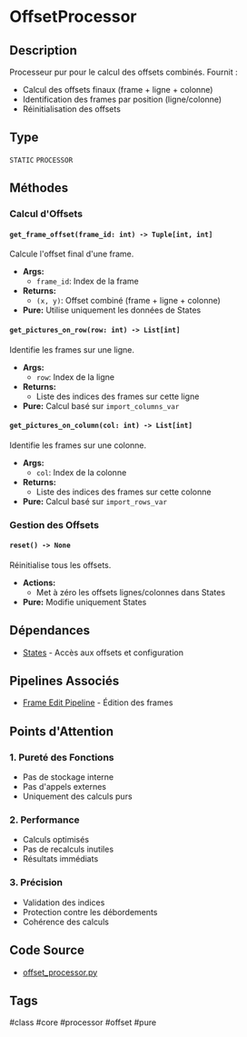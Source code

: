 # OffsetProcessor

## Description
Processeur pur pour le calcul des offsets combinés. Fournit :
- Calcul des offsets finaux (frame + ligne + colonne)
- Identification des frames par position (ligne/colonne)
- Réinitialisation des offsets

## Type
`STATIC` `PROCESSOR`

## Méthodes

### Calcul d'Offsets
#### `get_frame_offset(frame_id: int) -> Tuple[int, int]`
Calcule l'offset final d'une frame.
- **Args:**
  - `frame_id`: Index de la frame
- **Returns:**
  - `(x, y)`: Offset combiné (frame + ligne + colonne)
- **Pure:** Utilise uniquement les données de States

#### `get_pictures_on_row(row: int) -> List[int]`
Identifie les frames sur une ligne.
- **Args:**
  - `row`: Index de la ligne
- **Returns:**
  - Liste des indices des frames sur cette ligne
- **Pure:** Calcul basé sur `import_columns_var`

#### `get_pictures_on_column(col: int) -> List[int]`
Identifie les frames sur une colonne.
- **Args:**
  - `col`: Index de la colonne
- **Returns:**
  - Liste des indices des frames sur cette colonne
- **Pure:** Calcul basé sur `import_rows_var`

### Gestion des Offsets
#### `reset() -> None`
Réinitialise tous les offsets.
- **Actions:**
  - Met à zéro les offsets lignes/colonnes dans States
- **Pure:** Modifie uniquement States

## Dépendances
- [States](/docs/classes/core/states.md) - Accès aux offsets et configuration

## Pipelines Associés
- [Frame Edit Pipeline](/docs/pipelines/frame_edit.md) - Édition des frames

## Points d'Attention

### 1. Pureté des Fonctions
- Pas de stockage interne
- Pas d'appels externes
- Uniquement des calculs purs

### 2. Performance
- Calculs optimisés
- Pas de recalculs inutiles
- Résultats immédiats

### 3. Précision
- Validation des indices
- Protection contre les débordements
- Cohérence des calculs

## Code Source
- [offset_processor.py](/src/core/offset_processor.py)

## Tags
#class #core #processor #offset #pure 
